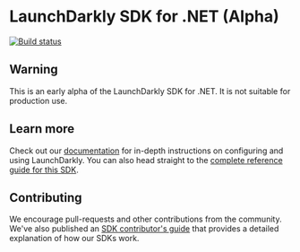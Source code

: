 LaunchDarkly SDK for .NET (Alpha)
===========================

[![Build status](https://ci.appveyor.com/api/projects/status/wjj4xipn4xpniu8c?svg=true)](https://ci.appveyor.com/project/jkodumal/net-client)

Warning
-------

This is an early alpha of the LaunchDarkly SDK for .NET. It is not suitable for production use. 


Learn more
-----------

Check out our [documentation](http://docs.launchdarkly.com) for in-depth instructions on configuring and using LaunchDarkly. You can also head straight to the [complete reference guide for this SDK](http://docs.launchdarkly.com/v1.0/docs/python-sdk-reference).

Contributing
------------

We encourage pull-requests and other contributions from the community. We've also published an [SDK contributor's guide](http://docs.launchdarkly.com/v1.0/docs/sdk-contributors-guide) that provides a detailed explanation of how our SDKs work.
